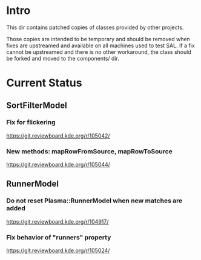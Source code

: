 # Intro

This dir contains patched copies of classes provided by other projects.

Those copies are intended to be temporary and should be removed when fixes are
upstreamed and available on all machines used to test SAL. If a fix cannot be
upstreamed and there is no other workaround, the class should be forked and
moved to the components/ dir.

# Current Status

## SortFilterModel
### Fix for flickering
https://git.reviewboard.kde.org/r/105042/

### New methods: mapRowFromSource, mapRowToSource
https://git.reviewboard.kde.org/r/105044/

## RunnerModel
### Do not reset Plasma::RunnerModel when new matches are added
https://git.reviewboard.kde.org/r/104917/

### Fix behavior of "runners" property
https://git.reviewboard.kde.org/r/105024/
